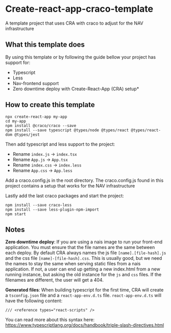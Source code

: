 # Create-react-app-craco-template
A template project that uses CRA with craco to adjust for the NAV infrastructure

## What this template does
By using this template or by following the guide bellow your project has support for:
 - Typescript
 - Less
 - Nav-frontend support
 - Zero downtime deploy with Create-React-App (CRA) setup*

## How to create this template
```
npx create-react-app my-app
cd my-app
npm install @craco/craco --save
npm install --save typescript @types/node @types/react @types/react-dom @types/jest
```

Then add typescript and less support to the project:
 - Rename `index.js` -> `index.tsx`
 - Rename `App.js` -> `App.tsx`
 - Rename `index.css` -> `index.less`
 - Rename `App.css` -> `App.less`

Add a craco.config.js in the root directory. The craco.config.js found in this project contains a setup that works for the NAV infrastructure

Lastly add the last craco packages and start the project:
```
npm install --save craco-less
npm install --save less-plugin-npm-import
npm start
```

## Notes
**Zero downtime deploy**: If you are using a nais image to run your front-end application. You must ensure that the file names are the same between each deploy. By default CRA always names the js file `[name].[file-hash].js` and the css file `[name]-[file-hash].css`. This is usually good, but we need the names to stay the same when serving static files from a nais application. If not, a user can end up getting a new index.html from a new running instance, but asking the old instance for the `js` and `css` files. If the filenames are different, the user will get a 404.

**Generated files**: When building typescript for the first time, CRA will create a `tsconfig.json` file and a `react-app-env.d.ts` file. `react-app-env.d.ts` will have the following content:
```
/// <reference types="react-scripts" />
```
You can read more about this syntax here: https://www.typescriptlang.org/docs/handbook/triple-slash-directives.html

